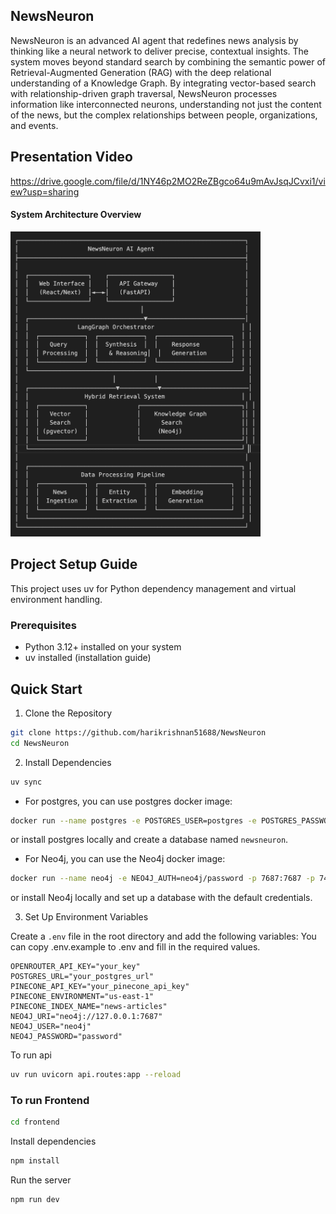## NewsNeuron
NewsNeuron is an advanced AI agent that redefines news analysis by thinking like a neural network to deliver precise, contextual insights. The system moves beyond standard search by combining the semantic power of Retrieval-Augmented Generation (RAG) with the deep relational understanding of a Knowledge Graph. By integrating vector-based search with relationship-driven graph traversal, NewsNeuron processes information like interconnected neurons, understanding not just the content of the news, but the complex relationships between people, organizations, and events.

## Presentation Video
https://drive.google.com/file/d/1NY46p2MO2ReZBgco64u9mAvJsqJCvxi1/view?usp=sharing


#### System Architecture Overview
<img src="docs/image.png" alt="drawing" width="400"/>


## Project Setup Guide

This project uses uv for Python dependency management and virtual environment handling.

### Prerequisites

- Python 3.12+ installed on your system
- uv installed (installation guide)

## Quick Start
1. Clone the Repository
```bash
git clone https://github.com/harikrishnan51688/NewsNeuron
cd NewsNeuron
```
2. Install Dependencies
```bash
uv sync
```
- For postgres, you can use postgres docker image:
```bash
docker run --name postgres -e POSTGRES_USER=postgres -e POSTGRES_PASSWORD=password -p 5432:5432 -d postgres
```
or install postgres locally and create a database named `newsneuron`.

- For Neo4j, you can use the Neo4j docker image:
```bash
docker run --name neo4j -e NEO4J_AUTH=neo4j/password -p 7687:7687 -p 7474:7474 -d neo4j
```
or install Neo4j locally and set up a database with the default credentials.

3. Set Up Environment Variables

Create a `.env` file in the root directory and add the following variables:
You can copy .env.example to .env and fill in the required values.
```env
OPENROUTER_API_KEY="your_key"
POSTGRES_URL="your_postgres_url"
PINECONE_API_KEY="your_pinecone_api_key"
PINECONE_ENVIRONMENT="us-east-1"
PINECONE_INDEX_NAME="news-articles"
NEO4J_URI="neo4j://127.0.0.1:7687"
NEO4J_USER="neo4j"
NEO4J_PASSWORD="password"
```
To run api
```bash
uv run uvicorn api.routes:app --reload
```

### To run Frontend
```bash
cd frontend
```
Install dependencies
```bash
npm install
```
Run the server
```bash
npm run dev
```

